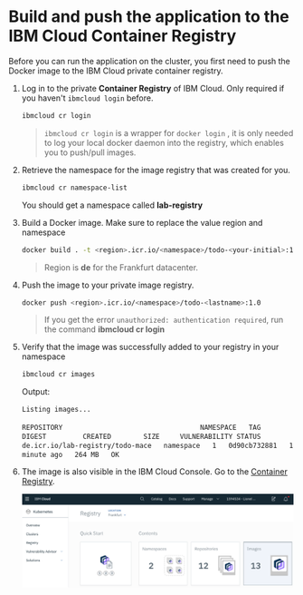 # Build and push the application to the IBM Cloud Container Registry

Before you can run the application on the cluster, you first need to push the Docker image to the IBM Cloud private container registry.

1. Log in to the private **Container Registry** of IBM Cloud. Only required if you haven't `ibmcloud login` before.

    ```sh
    ibmcloud cr login
    ```
    > `ibmcloud cr login` is a wrapper for `docker login` , it is only needed to log your local docker daemon into the registry, which enables you to push/pull images.

1. Retrieve the namespace for the image registry that was created for you.
    ```sh
    ibmcloud cr namespace-list
    ```
    You should get a namespace called **lab-registry**

1. Build a Docker image. Make sure to replace the value region and namespace
    ```sh
    docker build . -t <region>.icr.io/<namespace>/todo-<your-initial>:1.0
    ```
    > Region is **de** for the Frankfurt datacenter.

1. Push the image to your private image registry.
    ```sh
    docker push <region>.icr.io/<namespace>/todo-<lastname>:1.0
    ```

    > If you get the error `unauthorized: authentication required`, run the command **ibmcloud cr login**

1. Verify that the image was successfully added to your registry in your namespace
    ```sh
    ibmcloud cr images
    ```
    Output:
    ```
    Listing images...

    REPOSITORY                                  NAMESPACE   TAG       DIGEST         CREATED        SIZE     VULNERABILITY STATUS
    de.icr.io/lab-registry/todo-mace   namespace   1   0d90cb732881   1 minute ago   264 MB   OK
    ``` 

1. The image is also visible in the IBM Cloud Console. Go to the [Container Registry](https://cloud.ibm.com/containers-kubernetes/registry/main/start).

    ![](./images/registry-landing.png)